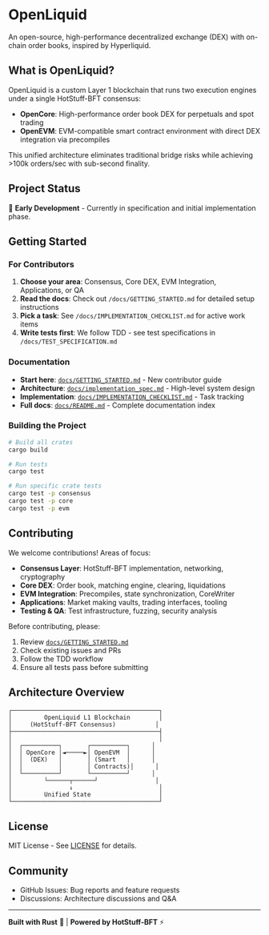 # OpenLiquid

An open-source, high-performance decentralized exchange (DEX) with on-chain order books, inspired by Hyperliquid.

## What is OpenLiquid?

OpenLiquid is a custom Layer 1 blockchain that runs two execution engines under a single HotStuff-BFT consensus:

- **OpenCore**: High-performance order book DEX for perpetuals and spot trading
- **OpenEVM**: EVM-compatible smart contract environment with direct DEX integration via precompiles

This unified architecture eliminates traditional bridge risks while achieving >100k orders/sec with sub-second finality.

## Project Status

🚧 **Early Development** - Currently in specification and initial implementation phase.

## Getting Started

### For Contributors

1. **Choose your area**: Consensus, Core DEX, EVM Integration, Applications, or QA
2. **Read the docs**: Check out `/docs/GETTING_STARTED.md` for detailed setup instructions
3. **Pick a task**: See `/docs/IMPLEMENTATION_CHECKLIST.md` for active work items
4. **Write tests first**: We follow TDD - see test specifications in `/docs/TEST_SPECIFICATION.md`

### Documentation

- **Start here**: [`docs/GETTING_STARTED.md`](docs/GETTING_STARTED.md) - New contributor guide
- **Architecture**: [`docs/implementation_spec.md`](docs/implementation_spec.md) - High-level system design
- **Implementation**: [`docs/IMPLEMENTATION_CHECKLIST.md`](docs/IMPLEMENTATION_CHECKLIST.md) - Task tracking
- **Full docs**: [`docs/README.md`](docs/README.md) - Complete documentation index

### Building the Project

```bash
# Build all crates
cargo build

# Run tests
cargo test

# Run specific crate tests
cargo test -p consensus
cargo test -p core
cargo test -p evm
```

## Contributing

We welcome contributions! Areas of focus:

- **Consensus Layer**: HotStuff-BFT implementation, networking, cryptography
- **Core DEX**: Order book, matching engine, clearing, liquidations
- **EVM Integration**: Precompiles, state synchronization, CoreWriter
- **Applications**: Market making vaults, trading interfaces, tooling
- **Testing & QA**: Test infrastructure, fuzzing, security analysis

Before contributing, please:

1. Review [`docs/GETTING_STARTED.md`](docs/GETTING_STARTED.md)
2. Check existing issues and PRs
3. Follow the TDD workflow
4. Ensure all tests pass before submitting

## Architecture Overview

```
┌─────────────────────────────────────────┐
│         OpenLiquid L1 Blockchain        │
│     (HotStuff-BFT Consensus)           │
├─────────────────────────────────────────┤
│                                         │
│  ┌──────────┐       ┌──────────┐      │
│  │ OpenCore │◄─────►│ OpenEVM  │      │
│  │  (DEX)   │       │ (Smart   │      │
│  │          │       │ Contracts)│      │
│  └──────────┘       └──────────┘      │
│         └──────┬──────┘                │
│                ↓                        │
│         Unified State                   │
└─────────────────────────────────────────┘
```

## License

MIT License - See [LICENSE](LICENSE) for details.

## Community

- GitHub Issues: Bug reports and feature requests
- Discussions: Architecture discussions and Q&A

---

**Built with Rust** 🦀 | **Powered by HotStuff-BFT** ⚡

